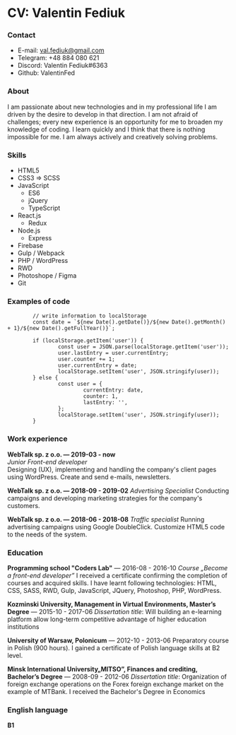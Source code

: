 # CV: Valentin Fediuk

### Contact

- E-mail: val.fediuk@gmail.com
- Telegram: +48 884 080 621
- Discord: Valentin Fediuk#6363
- Github: ValentinFed

### About

I am passionate about new technologies and in my professional life I am driven by the desire to develop in that direction. I am not afraid of challenges; every new experience is an opportunity for me to broaden my knowledge of coding. I learn quickly and I think that there is nothing impossible for me. I am always actively and creatively solving problems.

### Skills

- HTML5
- CSS3 => SCSS
- JavaScript
  - ES6
  - jQuery
  - TypeScript
- React.js
  - Redux
- Node.js
  - Express
- Firebase
- Gulp / Webpack
- PHP / WordPress
- RWD
- Photoshope / Figma
- Git

### Examples of code

```
        // write information to localStorage
        const date = `${new Date().getDate()}/${new Date().getMonth() + 1}/${new Date().getFullYear()}`;

        if (localStorage.getItem('user')) {
                const user = JSON.parse(localStorage.getItem('user'));
                user.lastEntry = user.currentEntry;
                user.counter += 1;
                user.currentEntry = date;
                localStorage.setItem('user', JSON.stringify(user));
        } else {
                const user = {
                        currentEntry: date,
                        counter: 1,
                        lastEntry: '',
                };
                localStorage.setItem('user', JSON.stringify(user));
        }
```

### Work experience

**WebTalk sp. z o.o. — 2019-03 - now**
<br>
_Junior Front-end developer_
<br>
Designing (UX), implementing and handling the company's client pages using WordPress. Create and send e-mails, newsletters.

**WebTalk sp. z o.o. — 2018-09 - 2019-02**
_Advertising Specialist_
Conducting campaigns and developing marketing strategies for the company's customers.

**WebTalk sp. z o.o. — 2018-06 - 2018-08**
_Traffic specialist_
Running advertising campaigns using Google DoubleClick. Customize HTML5 code to the needs of the system.

### Education

**Programming school "Coders Lab"** — 2016-08 - 2016-10
_Course „Become a front-end developer”_
I received a certificate confirming the completion of courses and acquired skills. I have learnt following technologies: HTML, CSS, SASS, RWD, Gulp, JavaScript, JQuery, Photoshop, PHP, WordPress.

**Kozminski University, Management in Virtual Environments, Master’s Degree** — 2015-10 - 2017-06
_Dissertation title_: Will building an e-learning platform allow long-term competitive advantage of higher education institutions

**University of Warsaw, Polonicum** — 2012-10 - 2013-06
Preparatory course in Polish (900 hours). I gained a certificate of Polish language skills at B2 level.

**Minsk International University„MITSO”, Finances and crediting, Bachelor’s Degree** — 2008-09 - 2012-06
_Dissertation title_: Organization of foreign exchange operations on the Forex foreign exchange market on the example of MTBank.
I received the Bachelor's Degree in Economics

### English language

**B1**
